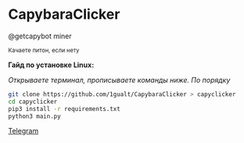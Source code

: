 # CapybaraClicker
@getcapybot miner

<sup>Качаете питон, если нету</sup>

**Гайд по установке Linux:**

*Открываете терминал, прописываете команды ниже. По порядку*
```bash
git clone https://github.com/1gualt/CapybaraClicker > capyclicker
cd capyclicker
pip3 install -r requirements.txt
python3 main.py
```

[Telegram](https://t.me/+JLqUXuD1Xs1lOGNi)

